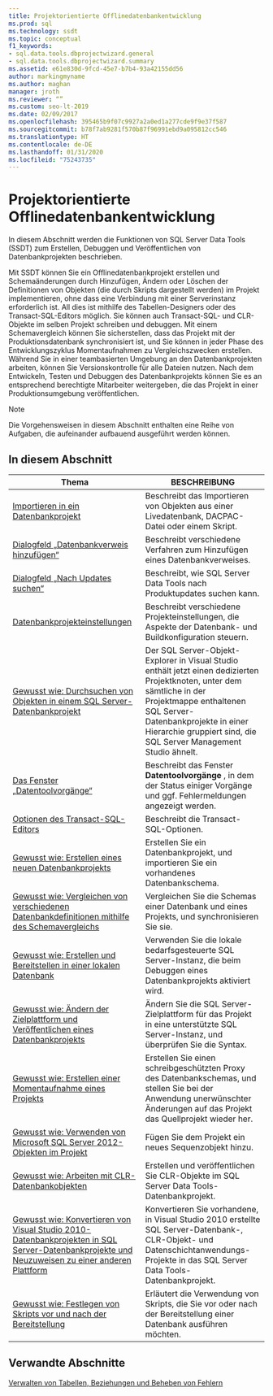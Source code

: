 ```yaml
---
title: Projektorientierte Offlinedatenbankentwicklung
ms.prod: sql
ms.technology: ssdt
ms.topic: conceptual
f1_keywords:
- sql.data.tools.dbprojectwizard.general
- sql.data.tools.dbprojectwizard.summary
ms.assetid: e61e830d-9fcd-45e7-b7b4-93a42155dd56
author: markingmyname
ms.author: maghan
manager: jroth
ms.reviewer: “”
ms.custom: seo-lt-2019
ms.date: 02/09/2017
ms.openlocfilehash: 395465b9f07c9927a2a0ed1a277cde9f9e37f587
ms.sourcegitcommit: b78f7ab9281f570b87f96991ebd9a095812cc546
ms.translationtype: HT
ms.contentlocale: de-DE
ms.lasthandoff: 01/31/2020
ms.locfileid: "75243735"
---
```

# <a name="project-oriented-offline-database-development"></a>Projektorientierte Offlinedatenbankentwicklung

In diesem Abschnitt werden die Funktionen von SQL Server Data Tools (SSDT) zum Erstellen, Debuggen und Veröffentlichen von Datenbankprojekten beschrieben.  
  
Mit SSDT können Sie ein Offlinedatenbankprojekt erstellen und Schemaänderungen durch Hinzufügen, Ändern oder Löschen der Definitionen von Objekten (die durch Skripts dargestellt werden) im Projekt implementieren, ohne dass eine Verbindung mit einer Serverinstanz erforderlich ist. All dies ist mithilfe des Tabellen-Designers oder des Transact\-SQL-Editors möglich. Sie können auch Transact\-SQL- und CLR-Objekte im selben Projekt schreiben und debuggen. Mit einem Schemavergleich können Sie sicherstellen, dass das Projekt mit der Produktionsdatenbank synchronisiert ist, und Sie können in jeder Phase des Entwicklungszyklus Momentaufnahmen zu Vergleichszwecken erstellen. Während Sie in einer teambasierten Umgebung an den Datenbankprojekten arbeiten, können Sie Versionskontrolle für alle Dateien nutzen. Nach dem Entwickeln, Testen und Debuggen des Datenbankprojekts können Sie es an entsprechend berechtigte Mitarbeiter weitergeben, die das Projekt in einer Produktionsumgebung veröffentlichen.  
  
> [!NOTE]  
> Die Vorgehensweisen in diesem Abschnitt enthalten eine Reihe von Aufgaben, die aufeinander aufbauend ausgeführt werden können.  
  
## <a name="in-this-section"></a>In diesem Abschnitt  
  
|Thema|BESCHREIBUNG|  
|---------|---------------|  
|[Importieren in ein Datenbankprojekt](../ssdt/import-into-a-database-project.md)|Beschreibt das Importieren von Objekten aus einer Livedatenbank, DACPAC-Datei oder einem Skript.|  
|[Dialogfeld „Datenbankverweis hinzufügen“](../ssdt/add-database-reference-dialog-box.md)|Beschreibt verschiedene Verfahren zum Hinzufügen eines Datenbankverweises.|  
|[Dialogfeld „Nach Updates suchen“](../ssdt/check-for-updates-dialog-box.md)|Beschreibt, wie SQL Server Data Tools nach Produktupdates suchen kann.|  
|[Datenbankprojekteinstellungen](../ssdt/database-project-settings.md)|Beschreibt verschiedene Projekteinstellungen, die Aspekte der Datenbank- und Buildkonfiguration steuern.|  
|[Gewusst wie: Durchsuchen von Objekten in einem SQL Server-Datenbankprojekt](../ssdt/how-to-browse-objects-in-a-sql-server-database-project.md)|Der SQL Server-Objekt-Explorer in Visual Studio enthält jetzt einen dedizierten Projektknoten, unter dem sämtliche in der Projektmappe enthaltenen SQL Server-Datenbankprojekte in einer Hierarchie gruppiert sind, die SQL Server Management Studio ähnelt.|  
|[Das Fenster „Datentoolvorgänge“](../ssdt/data-tools-operations-window.md)|Beschreibt das Fenster **Datentoolvorgänge** , in dem der Status einiger Vorgänge und ggf. Fehlermeldungen angezeigt werden.|  
|[Optionen des Transact-SQL-Editors](../ssdt/transact-sql-editor-options.md)|Beschreibt die Transact\-SQL-Optionen.|  
|[Gewusst wie: Erstellen eines neuen Datenbankprojekts](../ssdt/how-to-create-a-new-database-project.md)|Erstellen Sie ein Datenbankprojekt, und importieren Sie ein vorhandenes Datenbankschema.|  
|[Gewusst wie: Vergleichen von verschiedenen Datenbankdefinitionen mithilfe des Schemavergleichs](../ssdt/how-to-use-schema-compare-to-compare-different-database-definitions.md)|Vergleichen Sie die Schemas einer Datenbank und eines Projekts, und synchronisieren Sie sie.|  
|[Gewusst wie: Erstellen und Bereitstellen in einer lokalen Datenbank](../ssdt/how-to-build-and-deploy-to-a-local-database.md)|Verwenden Sie die lokale bedarfsgesteuerte SQL Server-Instanz, die beim Debuggen eines Datenbankprojekts aktiviert wird.|  
|[Gewusst wie: Ändern der Zielplattform und Veröffentlichen eines Datenbankprojekts](../ssdt/how-to-change-target-platform-and-publish-a-database-project.md)|Ändern Sie die SQL Server-Zielplattform für das Projekt in eine unterstützte SQL Server-Instanz, und überprüfen Sie die Syntax.|  
|[Gewusst wie: Erstellen einer Momentaufnahme eines Projekts](../ssdt/how-to-create-a-snapshot-of-a-project.md)|Erstellen Sie einen schreibgeschützten Proxy des Datenbankschemas, und stellen Sie bei der Anwendung unerwünschter Änderungen auf das Projekt das Quellprojekt wieder her.|  
|[Gewusst wie: Verwenden von Microsoft SQL Server 2012-Objekten im Projekt](../ssdt/how-to-use-microsoft-sql-server-2012-objects-in-your-project.md)|Fügen Sie dem Projekt ein neues Sequenzobjekt hinzu.|  
|[Gewusst wie: Arbeiten mit CLR-Datenbankobjekten](../ssdt/how-to-work-with-clr-database-objects.md)|Erstellen und veröffentlichen Sie CLR-Objekte im SQL Server Data Tools-Datenbankprojekt.|  
|[Gewusst wie: Konvertieren von Visual Studio 2010-Datenbankprojekten in SQL Server-Datenbankprojekte und Neuzuweisen zu einer anderen Plattform](../ssdt/how-to-convert-visual-studio-2010-database-projects-to-ssql-server-projects.md)|Konvertieren Sie vorhandene, in Visual Studio 2010 erstellte SQL Server-Datenbank-, CLR-Objekt- und Datenschichtanwendungs-Projekte in das SQL Server Data Tools-Datenbankprojekt.|  
|[Gewusst wie: Festlegen von Skripts vor und nach der Bereitstellung](../ssdt/how-to-specify-predeployment-or-postdeployment-scripts.md)|Erläutert die Verwendung von Skripts, die Sie vor oder nach der Bereitstellung einer Datenbank ausführen möchten.|  
  
## <a name="related-sections"></a>Verwandte Abschnitte

[Verwalten von Tabellen, Beziehungen und Beheben von Fehlern](../ssdt/manage-tables-relationships-and-fix-errors.md)
